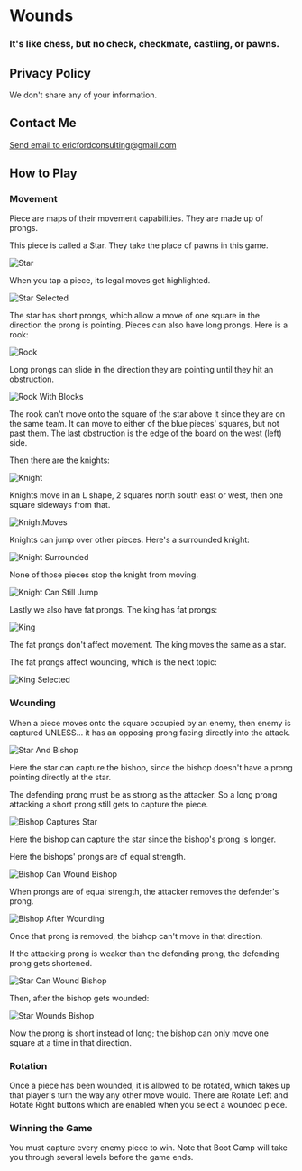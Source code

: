 # Wounds
### It's like chess, but no check, checkmate, castling, or pawns.

## Privacy Policy

We don't share any of your information.

## Contact Me

<a href="mailto:ericfordconsulting@gmail.com">Send email to ericfordconsulting@gmail.com</a>

## How to Play

### Movement

Piece are maps of their movement capabilities. They are made up of prongs.

This piece is called a Star. They take the place of pawns in this game.

<img alt="Star" src="https://thejamulator.github.io/Wounds/Wounds/Images/Star.png">

When you tap a piece, its legal moves get highlighted.

<img alt="Star Selected" src="/Images/StarSelected.png">

The star has short prongs, which allow a move of one square in the direction the prong is pointing. Pieces can also have long prongs. Here is a rook:

<img alt="Rook" src="/Images/Rook.png">

Long prongs can slide in the direction they are pointing until they hit an obstruction.

<img alt="Rook With Blocks" src="/Images/RookWithBlocks.png">

The rook can't move onto the square of the star above it since they are on the same team. It can move to either of the blue pieces' squares, but not past them. The last obstruction is the edge of the board on the west (left) side.

Then there are the knights:

<img alt="Knight" src="/Images/Knight.png">

Knights move in an L shape, 2 squares north south east or west, then one square sideways from that.

<img alt="KnightMoves" src="/Images/KnightMoves.png">

Knights can jump over other pieces. Here's a surrounded knight:

<img alt="Knight Surrounded" src="/Images/KnightSurrounded.png">

None of those pieces stop the knight from moving.

<img alt="Knight Can Still Jump" src="/Images/KnightCanStillJump.png">

Lastly we also have fat prongs. The king has fat prongs:

<img alt="King" src="/Images/King.png">

The fat prongs don't affect movement. The king moves the same as a star.

The fat prongs affect wounding, which is the next topic:

<img alt="King Selected" src="/Images/KingSelected.png">

### Wounding

When a piece moves onto the square occupied by an enemy, then enemy is captured UNLESS… it has an opposing prong facing directly into the attack.

<img alt="Star And Bishop" src="/Images/StarAndBishop.png">

Here the star can capture the bishop, since the bishop doesn't have a prong pointing directly at the star.

The defending prong must be as strong as the attacker. So a long prong attacking a short prong still gets to capture the piece.

<img alt="Bishop Captures Star" src="/Images/BishopCapturesStar.png">

Here the bishop can capture the star since the bishop's prong is longer.

Here the bishops' prongs are of equal strength.

<img alt="Bishop Can Wound Bishop" src="/Images/BishopCanWoundBishop.png">

When prongs are of equal strength, the attacker removes the defender's prong.

<img alt="Bishop After Wounding" src="/Images/BishopAfterWounding.png">

Once that prong is removed, the bishop can't move in that direction.

If the attacking prong is weaker than the defending prong, the defending prong gets shortened.

<img alt="Star Can Wound Bishop" src="/Images/StarCanWoundBishop.png">

Then, after the bishop gets wounded:

<img alt="Star Wounds Bishop" src="/Images/StarWoundsBishop.png">

Now the prong is short instead of long; the bishop can only move one square at a time in that direction.

### Rotation

Once a piece has been wounded, it is allowed to be rotated, which takes up that player's turn the way any other move would. There are Rotate Left and Rotate Right buttons which are enabled when you select a wounded piece.

### Winning the Game

You must capture every enemy piece to win. Note that Boot Camp will take you through several levels before the game ends.